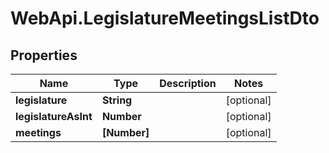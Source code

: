 # WebApi.LegislatureMeetingsListDto

## Properties
Name | Type | Description | Notes
------------ | ------------- | ------------- | -------------
**legislature** | **String** |  | [optional] 
**legislatureAsInt** | **Number** |  | [optional] 
**meetings** | **[Number]** |  | [optional] 
